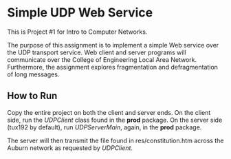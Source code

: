Simple UDP Web Service
===================

This is Project #1 for Intro to Computer Networks.

The purpose of this assignment is to implement a simple Web service over the UDP transport service. Web client and server programs will communicate over the College of Engineering Local Area Network. Furthermore, the assignment explores fragmentation and defragmentation of long messages.

How to Run
----------

Copy the entire project on both the client and server ends. On the client side, run the *UDPClient* class found in the **prod** package. On the server side (tux192 by default), run *UDPServerMain*, again, in the **prod** package.

The server will then transmit the file found in res/constitution.htm across the Auburn network as requested by *UDPClient*.